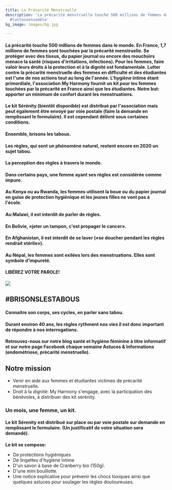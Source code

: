 ```yaml
---
title: La Précarité Menstruelle
description: 'La précarité menstruelle touche 500 millions de femmes dans le monde.
  #luttonsensemble'
bg_image: images/bg.jpg

---
```

#### La précarité touche 500 millions de femmes dans le monde. En France, 1,7 millions de femmes sont touchées par la précarité menstruelle. Se protéger avec des tissus, du papier journal ou encore des mouchoirs menace la santé (risques d'irritations, infections). Pour les femmes, faire valoir leurs droits à la protection et à la dignité est fondamentale. Lutter contre la précarité menstruelle des femmes en difficulté et des étudiantes est l'une de nos actions tout au long de l'année. L'hygiène intime étant primordiale, l'association My Harmony fournit un kit pour les femmes touchées par la précarité en France ainsi que les étudiantes. Notre but: apporter un minimum de confort durant les menstruations.

#### Le kit Sérénity (bientôt disponible) est distribué par l'association mais peut également être envoyé par voie postale (faire la demande en remplissant le formulaire). Il est cependant délivré sous certaines conditions.

#### Ensemble, brisons les tabous.

#### Les règles, qui sont un phénomène naturel, restent encore en 2020 un sujet tabou.

#### La perception des règles à travers le monde.

#### Dans certains pays, une femme ayant ses règles est considérée comme impure.

#### Au Kenya ou au Rwanda, les femmes utilisent la boue ou du papier journal en guise de protection hygiénique et les jeunes filles ne vont pas à l'école.

#### Au Malawi, il est interdit de parler de règles.

#### En Bolivie, «jeter un tampon, c'est propager le cancer».

#### En Afghanistan, il est interdit de se laver («se doucher pendant les règles rendrait stérile»).

#### Au Népal, les femmes sont exilées lors des menstruations. Elles sont symbole d'impureté.

#### LIBÉREZ VOTRE PAROLE!

![](/images/pexels-kat-jayne-568027.jpg)

## #BRISONSLESTABOUS

#### Connaitre son corps, ses cycles, en parler sans tabou.

#### Durant environ 40 ans, les règles rythment nos vies il est donc important de répondre à nos interrogations.

#### Retrouvez-nous sur notre blog santé et hygiène féminine à titre informatif et sur notre page Facebook chaque semaine Astuces & Informations (endométriose, précarité menstruelle).

## Notre mission

* Venir en aide aux femmes et étudiantes victimes de précarité menstruelle.
* Droit à la dignité: My Harmony s'engage, avec la participation des bénévoles, à distribuer des kit sérénity.

### Un mois, une femme, un kit.

#### Le kit Sérenity est distribué sur place ou par voie postale sur demande en remplissant le formulaire. (Un justificatif de votre situation sera demandé).

**Le kit se compose:**

* De protections hygiéniques
* De lingettes d'hygiène intime
* D'un savon à base de Cranberry bio (150g).
* D'une mini bouillotte.
* Une notice explicative pour prévenir les chocs toxiques ainsi que quelques astuces pour soulager les règles douloureuses.